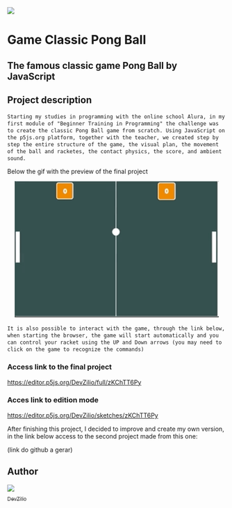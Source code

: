 <img src="http://img.shields.io/static/v1?label=STATUS&message=CONCLUIDO&color=GREEN&style=for-the-badge"/>

# Game Classic Pong Ball

<h2>The famous classic game Pong Ball by JavaScript</h2>

## Project description
    Starting my studies in programming with the online school Alura, in my first module of "Beginner Training in Programming" the challenge was to create the classic Pong Ball game from scratch. Using JavaScript on the p5js.org platform, together with the teacher, we created step by step the entire structure of the game, the visual plan, the movement of the ball and racketes, the contact physics, the score, and ambient sound.

Below the gif with the preview of the final project

<p align="center">
    <img width="470" src="GIF_Pong_Alura_Class.gif">
</p>


    It is also possible to interact with the game, through the link below, when starting the browser, the game will start automatically and you can control your racket using the UP and Down arrows (you may need to click on the game to recognize the commands)

### Access link to the final project
https://editor.p5js.org/DevZilio/full/zKChTT6Py

### Acces link to edition mode
https://editor.p5js.org/DevZilio/sketches/zKChTT6Py


After finishing this project, I decided to improve and create my own version, in the link below access to the second project made from this one:

(link do github a gerar)



## Author

[<img src="https://avatars.githubusercontent.com/u/105543270?s=96&v=4" width=115><br><sub>DevZilio</sub>](https://github.com/DevZilio)